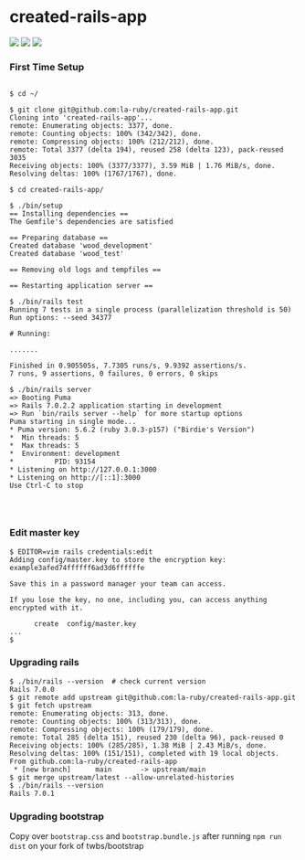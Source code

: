 
# created-rails-app

![](https://img.shields.io/github/stars/la-ruby/created-rails-app.svg) ![](https://img.shields.io/github/forks/la-ruby/created-rails-app.svg) ![](https://img.shields.io/github/issues/la-ruby/created-rails-app.svg)


### First Time Setup

```
 
$ cd ~/
 
$ git clone git@github.com:la-ruby/created-rails-app.git
Cloning into 'created-rails-app'...
remote: Enumerating objects: 3377, done.
remote: Counting objects: 100% (342/342), done.
remote: Compressing objects: 100% (212/212), done.
remote: Total 3377 (delta 194), reused 258 (delta 123), pack-reused 3035
Receiving objects: 100% (3377/3377), 3.59 MiB | 1.76 MiB/s, done.
Resolving deltas: 100% (1767/1767), done.

$ cd created-rails-app/

$ ./bin/setup
== Installing dependencies ==
The Gemfile's dependencies are satisfied

== Preparing database ==
Created database 'wood_development'
Created database 'wood_test'

== Removing old logs and tempfiles ==

== Restarting application server ==

$ ./bin/rails test
Running 7 tests in a single process (parallelization threshold is 50)
Run options: --seed 34377

# Running:

.......

Finished in 0.905505s, 7.7305 runs/s, 9.9392 assertions/s.
7 runs, 9 assertions, 0 failures, 0 errors, 0 skips

$ ./bin/rails server
=> Booting Puma
=> Rails 7.0.2.2 application starting in development 
=> Run `bin/rails server --help` for more startup options
Puma starting in single mode...
* Puma version: 5.6.2 (ruby 3.0.3-p157) ("Birdie's Version")
*  Min threads: 5
*  Max threads: 5
*  Environment: development
*          PID: 93154
* Listening on http://127.0.0.1:3000
* Listening on http://[::1]:3000
Use Ctrl-C to stop




```


### Edit master key

```
$ EDITOR=vim rails credentials:edit
Adding config/master.key to store the encryption key: example3afed74ffffff6ad3d6ffffffe

Save this in a password manager your team can access.

If you lose the key, no one, including you, can access anything encrypted with it.

      create  config/master.key
...
$
```


### Upgrading rails

```
$ ./bin/rails --version  # check current version
Rails 7.0.0
$ git remote add upstream git@github.com:la-ruby/created-rails-app.git
$ git fetch upstream
remote: Enumerating objects: 313, done.
remote: Counting objects: 100% (313/313), done.
remote: Compressing objects: 100% (179/179), done.
remote: Total 285 (delta 151), reused 230 (delta 96), pack-reused 0
Receiving objects: 100% (285/285), 1.38 MiB | 2.43 MiB/s, done.
Resolving deltas: 100% (151/151), completed with 19 local objects.
From github.com:la-ruby/created-rails-app
 * [new branch]      main       -> upstream/main
$ git merge upstream/latest --allow-unrelated-histories
$ ./bin/rails --version
Rails 7.0.1
```

### Upgrading bootstrap

Copy over `bootstrap.css` and `bootstrap.bundle.js` after running `npm run dist` on your fork of twbs/bootstrap







